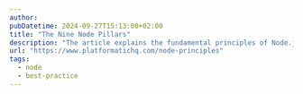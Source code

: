 ```yaml
---
author:
pubDatetime: 2024-09-27T15:13:00+02:00
title: "The Nine Node Pillars"
description: "The article explains the fundamental principles of Node.js, focusing on its event-driven, non-blocking nature that makes it efficient for handling asynchronous operations. It emphasizes the single-threaded model of Node.js and how it utilizes event loops to manage concurrent tasks, which is crucial for building scalable network applications. Additionally, the article highlights the modularity of Node.js, making it easier for developers to manage code and leverage reusable components."
url: "https://www.platformatichq.com/node-principles"
tags:
  - node
  - best-practice
---
```

